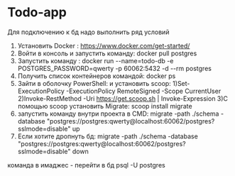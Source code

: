 # Todo-app

Для подключению к бд надо выполнить ряд условий 
1) Установить Docker : https://www.docker.com/get-started/
2) Войти в консоль и запустить команду: docker pull postgres 
3) Запустить команду : docker run --name=todo-db -e POSTGRES_PASSWORD=qwerty -p 60062:5432 -d --rm postgres
4) Получить список контейнеров командой: docker ps
5) Зайти в оболочку PowerShell:
 и установить scoop: 1)Set-ExecutionPolicy -ExecutionPolicy RemoteSigned -Scope CurrentUser
                     2)Invoke-RestMethod -Uri https://get.scoop.sh | Invoke-Expression
                     3)C помощью scoop установить Migrate: scoop install migrate
6) запустить команду внутри проекта в CMD: migrate -path ./schema -database "postgres://postgres:qwerty@localhost:60062/postgres?sslmode=disable" up
7) Если хотите дропнуть бд: migrate -path ./schema -database "postgres://postgres:qwerty@localhost:60062/postgres?sslmode=disable" down


команда в имаджес - перейти в бд psql -U postgres